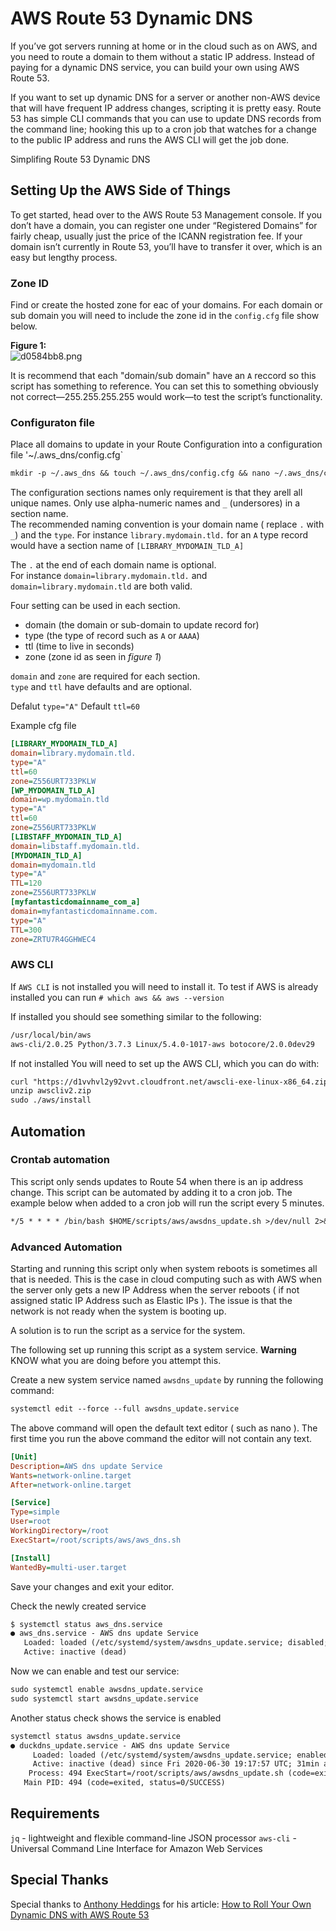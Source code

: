 # AWS Route 53 Dynamic DNS

If you’ve got servers running at home or in the cloud such as on AWS, and you need to route a domain to them without a static IP address. Instead of paying for a dynamic DNS service, you can build your own using AWS Route 53.

If you want to set up dynamic DNS for a server or another non-AWS device that will have frequent IP address changes, scripting it is pretty easy. Route 53 has simple CLI commands that you can use to update DNS records from the command line; hooking this up to a cron job that watches for a change to the public IP address and runs the AWS CLI will get the job done.

Simplifing Route 53 Dynamic DNS

## Setting Up the AWS Side of Things

To get started, head over to the AWS Route 53 Management console. If you don’t have a domain, you can register one under “Registered Domains” for fairly cheap, usually just the price of the ICANN registration fee. If your domain isn’t currently in Route 53, you’ll have to transfer it over, which is an easy but lengthy process.

### Zone ID

Find or create the hosted zone for eac of your domains. For each domain or sub domain you will need to include the zone id in the `config.cfg` file show below.

**Figure 1:**  
![d0584bb8.png](https://i.postimg.cc/kXrBcLRV/d0584bb8.png)

It is recommend that each "domain/sub domain" have an `A` reccord so this script has something to reference. You can set this to something obviously not correct—255.255.255.255 would work—to test the script’s functionality.

### Configuraton file

Place all domains to update in your Route Configuration into a configuration file '~/.aws_dns/config.cfg`

```txt
mkdir -p ~/.aws_dns && touch ~/.aws_dns/config.cfg && nano ~/.aws_dns/config.cfg
```

The configuration sections names only requirement is that they arell all unique names. Only use alpha-numeric names and `_` (undersores) in a section name.  
The recommended naming convention is your domain name ( replace `.` with `_`) and the `type`. For instance `library.mydomain.tld.` for an `A` type record would have a section name of `[LIBRARY_MYDOMAIN_TLD_A]`

The `.` at the end of each domain name is optional.  
For instance `domain=library.mydomain.tld.` and `domain=library.mydomain.tld` are both valid.

Four setting can be used in each section.

* domain (the domain or sub-domain to update record for)
* type (the type of record such as `A` or `AAAA`)
* ttl (time to live in seconds)
* zone (zone id as seen in *figure 1*)

`domain` and `zone` are required for each section.  
`type` and `ttl` have defaults and are optional.

Defalut `type="A"`
Default `ttl=60`

Example cfg file

```ini
[LIBRARY_MYDOMAIN_TLD_A]
domain=library.mydomain.tld.
type="A"
ttl=60
zone=Z556URT733PKLW
[WP_MYDOMAIN_TLD_A]
domain=wp.mydomain.tld
type="A"
ttl=60
zone=Z556URT733PKLW
[LIBSTAFF_MYDOMAIN_TLD_A]
domain=libstaff.mydomain.tld.
[MYDOMAIN_TLD_A]
domain=mydomain.tld
type="A"
TTL=120
zone=Z556URT733PKLW
[myfantasticdomainname_com_a]
domain=myfantasticdomainname.com.
type="A"
TTL=300
zone=ZRTU7R4GGHWEC4
```

### AWS CLI

If `AWS CLI` is not installed you will need to install it.
To test if AWS is already installed you can run `# which aws && aws --version`

If installed you should see something similar to the following:

```txt
/usr/local/bin/aws
aws-cli/2.0.25 Python/3.7.3 Linux/5.4.0-1017-aws botocore/2.0.0dev29
```

If not installed You will need to set up the AWS CLI, which you can do with:

```txt
curl "https://d1vvhvl2y92vvt.cloudfront.net/awscli-exe-linux-x86_64.zip" -o "awscliv2.zip"
unzip awscliv2.zip
sudo ./aws/install
```

## Automation

### Crontab automation

This script only sends updates to Route 54 when there is an ip address change. This script can be automated by adding it to a cron job. The example below when added to a cron job will run the script every 5 minutes.

```txt
*/5 * * * * /bin/bash $HOME/scripts/aws/awsdns_update.sh >/dev/null 2>&1
```

### Advanced Automation

Starting and running this script only when system reboots is sometimes all that is needed. This is the case in cloud computing such as with AWS when the server only gets a new IP Address when the server reboots ( if not assigned static IP Address such as Elastic IPs ). The issue is that the network is not ready when the system is booting up.

A solution is to run the script as a service for the system.

The following set up running this script as a system service.  **Warning** KNOW what you are doing before you attempt this.

Create a new system service named `awsdns_update` by running the following command:

```txt
systemctl edit --force --full awsdns_update.service
```

The above command will open the default text editor ( such as nano ). The first time you run the above command the editor will not contain any text.

```ini
[Unit]
Description=AWS dns update Service
Wants=network-online.target
After=network-online.target

[Service]
Type=simple
User=root
WorkingDirectory=/root
ExecStart=/root/scripts/aws/aws_dns.sh

[Install]
WantedBy=multi-user.target
```

Save your changes and exit your editor.

Check the newly created service

```txt
$ systemctl status aws_dns.service
● aws_dns.service - AWS dns update Service
   Loaded: loaded (/etc/systemd/system/awsdns_update.service; disabled; vendor preset: enabled)
   Active: inactive (dead)
```

Now we can enable and test our service:

```txt
sudo systemctl enable awsdns_update.service
sudo systemctl start awsdns_update.service
```

Another status check shows the service is enabled

```txt
systemctl status awsdns_update.service
● duckdns_update.service - AWS dns update Service
     Loaded: loaded (/etc/systemd/system/awsdns_update.service; enabled; vendor preset: enabled)
     Active: inactive (dead) since Fri 2020-06-30 19:17:57 UTC; 31min ago
    Process: 494 ExecStart=/root/scripts/aws/awsdns_update.sh (code=exited, status=0/SUCCESS)
   Main PID: 494 (code=exited, status=0/SUCCESS)
```

## Requirements

`jq` - lightweight and flexible command-line JSON processor
`aws-cli` - Universal Command Line Interface for Amazon Web Services

## Special Thanks

Special thanks to [Anthony Heddings](https://www.cloudsavvyit.com/author/anthonyheddings/) for his article: [How to Roll Your Own Dynamic DNS with AWS Route 53](https://www.cloudsavvyit.com/3103/how-to-roll-your-own-dynamic-dns-with-aws-route-53/)
